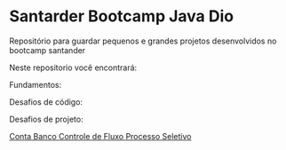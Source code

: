 # Santarder Bootcamp Java Dio
Repositório para guardar pequenos e grandes projetos desenvolvidos no bootcamp santander 

Neste repositorio você encontrará:

Fundamentos:

Desafios de código:


Desafios de projeto:

<a href=“http://exemplo.com/“> Conta Banco </a>
<a href=“http://exemplo.com/“> Controle de Fluxo </a>
<a href=“http://exemplo.com/“> Processo Seletivo </a>
